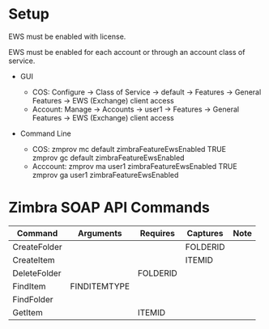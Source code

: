 # Setup

EWS must be enabled with license.

EWS must be enabled for each account or through an account class of service.

* GUI
  *  COS: Configure -> Class of Service ->  default -> Features -> General Features -> EWS (Exchange) client access
  *  Account: Manage -> Accounts -> user1 -> Features -> General Features -> EWS (Exchange) client access

* Command Line
  *  COS: zmprov mc default zimbraFeatureEwsEnabled TRUE  
          zmprov gc default zimbraFeatureEwsEnabled
  *  Acccount: zmprov ma user1 zimbraFeatureEwsEnabled TRUE  
               zmprov ga user1 zimbraFeatureEwsEnabled

# Zimbra SOAP API Commands

| Command         | Arguments     | Requires       | Captures    | Note     |
| --------------- | ------------- | -------------- | ----------- | -------- |
| CreateFolder    |               |                | FOLDERID    |          |
| CreateItem      |               |                | ITEMID      |          |
| DeleteFolder    |               | FOLDERID       |             |          |
| FindItem        | FINDITEMTYPE  |                |             |          |
| FindFolder      |               |                |             |          |
| GetItem         |               | ITEMID         |             |          |
